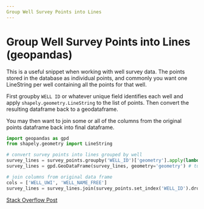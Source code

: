 ```yaml
---
Group Well Survey Points into Lines
---
```

# Group Well Survey Points into Lines (geopandas)
This is a useful snippet when working with well survey data. The points stored in the database as individual points, and commonly you want one LineString per well containing all the points for that well.

First groupby `WELL ID` or whatever unique field identifies each well and apply `shapely.geometry.LineString` to the list of points. Then convert the resulting dataframe back to a geodataframe. 

You may then want to join some or all of the columns from the original points dataframe back into final dataframe.

```python
import geopandas as gpd
from shapely.geometry import LineString

# convert survey points into lines grouped by well
survey_lines = survey_points.groupby('WELL_ID')['geometry'].apply(lambda x: LineString(x.tolist()))
survey_lines = gpd.GeoDataFrame(survey_lines, geometry='geometry') # turn back to geodataframe after groupby

# join columns from original data frame
cols = ['WELL_UWI', 'WELL_NAME_FREE']
survey_lines = survey_lines.join(survey_points.set_index('WELL_ID').drop_duplicates(subset=cols)[cols])
```

[Stack Overflow Post](https://stackoverflow.com/questions/51071365/convert-points-to-lines-geopandas)
